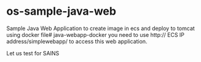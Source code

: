 # os-sample-java-web
Sample Java Web Application to create image in ecs and deploy to tomcat using docker file# java-webapp-docker
you need to use http:// ECS IP address/simplewebapp/ to access this web application.

Let us test for SAINS
